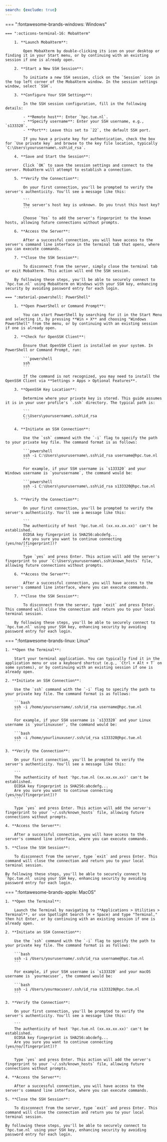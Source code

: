 ```yaml
---
search: {exclude: true}
---
```


=== ":fontawesome-brands-windows: Windows"

    === ":octicons-terminal-16: MobaXterm"
    
        1. **Launch MobaXterm**:
        
            Open MobaXterm by double-clicking its icon on your desktop or finding it in your Start menu, or by continuing with an existing session if one is already open.
        
        2. **Start a New SSH Session**:
        
            To initiate a new SSH session, click on the `Session` icon in the top left corner of the MobaXterm window. In the session settings window, select `SSH`.
        
        3. **Configure Your SSH Settings**:
        
            In the SSH session configuration, fill in the following details:
        
            - **Remote host**: Enter `hpc.tue.nl`.
            - **Specify username**: Enter your SSH username, e.g., `s133320`.
            - **Port**: Leave this set to `22`, the default SSH port.
        
            If you have a private key for authentication, check the box for `Use private key` and browse to the key file location, typically `C:\Users\yourusername\.ssh\id_rsa`.
        
        4. **Save and Start the Session**:
        
            Click `OK` to save the session settings and connect to the server. MobaXterm will attempt to establish a connection.
        
        5. **Verify the Connection**:
        
            On your first connection, you'll be prompted to verify the server's authenticity. You'll see a message like this:
        
            ```
            The server's host key is unknown. Do you trust this host key?
            ```
        
            Choose `Yes` to add the server's fingerprint to the known hosts, allowing future connections without prompts.
        
        6. **Access the Server**:
        
            After a successful connection, you will have access to the server's command line interface in the terminal tab that opens, where you can execute commands.
        
        7. **Close the SSH Session**:
        
            To disconnect from the server, simply close the terminal tab or exit MobaXterm. This action will end the SSH session.
         
        By following these steps, you'll be able to securely connect to `hpc.tue.nl` using MobaXterm on Windows with your SSH key, enhancing security by avoiding password entry for each login.

    === ":material-powershell: PowerShell"
    
        1. **Open PowerShell or Command Prompt**:
    
            You can start PowerShell by searching for it in the Start Menu and selecting it, by pressing **Win + X** and choosing "Windows PowerShell" from the menu, or by continuing with an existing session if one is already open.
    
        2. **Check for OpenSSH Client**:
    
            Ensure that OpenSSH Client is installed on your system. In PowerShell or Command Prompt, run:
    
            ```powershell
            ssh
            ```
    
            If the command is not recognized, you may need to install the OpenSSH Client via **Settings > Apps > Optional Features**.
    
        3. **OpenSSH Key Location**:
    
            Determine where your private key is stored. This guide assumes it is in your user profile's `.ssh` directory. The typical path is:
    
            ```
            C:\Users\yourusername\.ssh\id_rsa
            ```
    
        4. **Initiate an SSH Connection**:
    
            Use the `ssh` command with the `-i` flag to specify the path to your private key file. The command format is as follows:
    
            ```powershell
            ssh -i C:\Users\yourusername\.ssh\id_rsa username@hpc.tue.nl
            ```
    
            For example, if your SSH username is `s133320` and your Windows username is `yourusername`, the command would be:
    
            ```powershell
            ssh -i C:\Users\yourusername\.ssh\id_rsa s133320@hpc.tue.nl
            ```
    
        5. **Verify the Connection**:
    
            On your first connection, you'll be prompted to verify the server's authenticity. You'll see a message like this:
    
            ```
            The authenticity of host 'hpc.tue.nl (xx.xx.xx.xx)' can't be established.
            ECDSA key fingerprint is SHA256:abcdefg...
            Are you sure you want to continue connecting (yes/no/[fingerprint])?
            ```
    
            Type `yes` and press Enter. This action will add the server's fingerprint to your `C:\Users\yourusername\.ssh\known_hosts` file, allowing future connections without prompts.
    
        6. **Access the Server**:
    
            After a successful connection, you will have access to the server's command line interface, where you can execute commands.
    
        7. **Close the SSH Session**:
    
            To disconnect from the server, type `exit` and press Enter. This command will close the connection and return you to your local terminal session.
    
        By following these steps, you'll be able to securely connect to `hpc.tue.nl` using your SSH key, enhancing security by avoiding password entry for each login.

=== ":fontawesome-brands-linux: Linux"

    1. **Open the Terminal**:
    
        Start your terminal application. You can typically find it in the application menu or use a keyboard shortcut (e.g., `Ctrl + Alt + T` on some systems), or by continuing with an existing session if one is already open.
    
    2. **Initiate an SSH Connection**:
    
        Use the `ssh` command with the `-i` flag to specify the path to your private key file. The command format is as follows:
    
        ```bash
        ssh -i /home/yourusername/.ssh/id_rsa username@hpc.tue.nl
        ```
    
        For example, if your SSH username is `s133320` and your Linux username is `yourlinuxuser`, the command would be:
    
        ```bash
        ssh -i /home/yourlinuxuser/.ssh/id_rsa s133320@hpc.tue.nl
        ```
    
    3. **Verify the Connection**:
    
        On your first connection, you'll be prompted to verify the server's authenticity. You'll see a message like this:
    
        ```
        The authenticity of host 'hpc.tue.nl (xx.xx.xx.xx)' can't be established.
        ECDSA key fingerprint is SHA256:abcdefg...
        Are you sure you want to continue connecting (yes/no/[fingerprint])?
        ```
    
        Type `yes` and press Enter. This action will add the server's fingerprint to your `~/.ssh/known_hosts` file, allowing future connections without prompts.
    
    4. **Access the Server**:
    
        After a successful connection, you will have access to the server's command line interface, where you can execute commands.
    
    5. **Close the SSH Session**:
    
        To disconnect from the server, type `exit` and press Enter. This command will close the connection and return you to your local terminal session.

    By following these steps, you'll be able to securely connect to `hpc.tue.nl` using your SSH key, enhancing security by avoiding password entry for each login.

=== ":fontawesome-brands-apple: MacOS"

    1. **Open the Terminal**:

        Launch the Terminal by navigating to **Applications > Utilities > Terminal**, or use Spotlight Search (⌘ + Space) and type "Terminal," then hit Enter, or by continuing with an existing session if one is already open.

    2. **Initiate an SSH Connection**:

        Use the `ssh` command with the `-i` flag to specify the path to your private key file. The command format is as follows:

        ```bash
        ssh -i /Users/yourusername/.ssh/id_rsa username@hpc.tue.nl
        ```

        For example, if your SSH username is `s133320` and your macOS username is `yourmacuser`, the command would be:

        ```bash
        ssh -i /Users/yourmacuser/.ssh/id_rsa s133320@hpc.tue.nl
        ```

    3. **Verify the Connection**:

        On your first connection, you'll be prompted to verify the server's authenticity. You'll see a message like this:

        ```
        The authenticity of host 'hpc.tue.nl (xx.xx.xx.xx)' can't be established.
        ECDSA key fingerprint is SHA256:abcdefg...
        Are you sure you want to continue connecting (yes/no/[fingerprint])?
        ```

        Type `yes` and press Enter. This action will add the server's fingerprint to your `~/.ssh/known_hosts` file, allowing future connections without prompts.

    4. **Access the Server**:

        After a successful connection, you will have access to the server's command line interface, where you can execute commands.

    5. **Close the SSH Session**:

        To disconnect from the server, type `exit` and press Enter. This command will close the connection and return you to your local terminal session.

    By following these steps, you'll be able to securely connect to `hpc.tue.nl` using your SSH key, enhancing security by avoiding password entry for each login.
